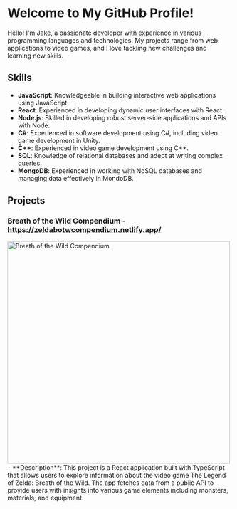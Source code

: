 # Welcome to My GitHub Profile!

Hello! I'm Jake, a passionate developer with experience in various programming languages and technologies.  My projects range from web applications to video games, and I love tackling new challenges and learning new skills.

## Skills

- **JavaScript**: Knowledgeable in building interactive web applications using JavaScript.
- **React**: Experienced in developing dynamic user interfaces with React.
- **Node.js**:  Skilled in developing robust server-side applications and APIs with Node.
- **C#**: Experienced in software development using C#, including video game development in Unity.
- **C++**: Experienced in video game development using C++.
- **SQL**: Knowledge of relational databases and adept at writing complex queries.
- **MongoDB**: Experienced in working with NoSQL databases and managing data effectively in MondoDB.

## Projects

### Breath of the Wild Compendium - https://zeldabotwcompendium.netlify.app/
<img src="https://github.com/user-attachments/assets/a6e37111-6d47-4531-bf0b-0d6cb2725b08" alt="Breath of the Wild Compendium" width="500" />
- **Description**: This project is a React application built with TypeScript that allows users to explore information about the video game The Legend of Zelda: Breath of the Wild.  The app fetches data from a public API to provide users with insights into various game elements including monsters, materials, and equipment.
<!--
**jakedusing/jakedusing** is a ✨ _special_ ✨ repository because its `README.md` (this file) appears on your GitHub profile.

Here are some ideas to get you started:

- 🔭 I’m currently working on ...
- 🌱 I’m currently learning ...
- 👯 I’m looking to collaborate on ...
- 🤔 I’m looking for help with ...
- 💬 Ask me about ...
- 📫 How to reach me: ...
- 😄 Pronouns: ...
- ⚡ Fun fact: ...
-->
